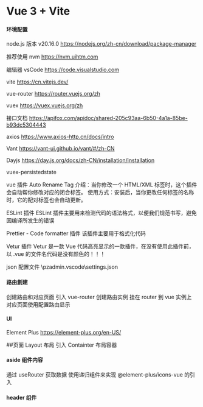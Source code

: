 # Vue 3 + Vite

#### 环境配置

node.js 版本 v20.16.0
https://nodejs.org/zh-cn/download/package-manager

推荐使用 nvm https://nvm.uihtm.com

编辑器 vsCode https://code.visualstudio.com

vite https://cn.vitejs.dev/

vue-router https://router.vuejs.org/zh

vuex https://vuex.vuejs.org/zh

接口文档 https://apifox.com/apidoc/shared-205c93aa-6b50-4a1a-85be-b93dc5304443

axios https://www.axios-http.cn/docs/intro

Vant https://vant-ui.github.io/vant/#/zh-CN

Dayjs https://day.js.org/docs/zh-CN/installation/installation

vuex-persistedstate

vue 插件
Auto Rename Tag
介绍：当你修改一个 HTML/XML 标签时，这个插件会自动帮你修改对应的闭合标签。
使用方式：安装后，当你更改任何标签的名称时，它的配对标签也会自动更新。

ESLint 插件
ESLint 插件主要用来检测代码的语法格式，以便我们规范书写，避免因编译所发生的错误

Prettier - Code formatter 插件
该插件主要用于格式化代码

Vetur 插件
Vetur 是一款 Vue 代码高亮显示的一款插件，在没有使用此插件前，以 .vue 的文件名代码是没有颜色的！！！

json 配置文件
\pzadmin\.vscode\settings.json

#### 路由創建

创建路由和对应页面
引入 vue-router 创建路由实例
挂在 router 到 vue 实例上
对应页面使用<RouterView/>配置路由显示

#### UI

Element Plus https://element-plus.org/en-US/

##页面 Layout 布局
引入 Containter 布局容器

#### aside 组件内容

通过 useRouter 获取数据
使用递归组件来实现
@element-plus/icons-vue 的引入

#### header 组件

